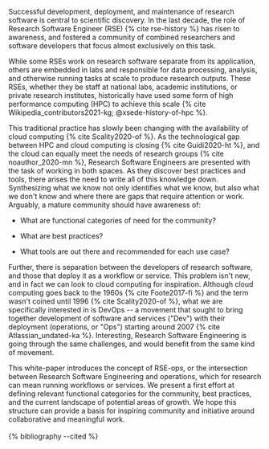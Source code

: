 Successful development, deployment, and maintenance of research software
is central to scientific discovery. In the last decade, the role of
Research Software Engineer (RSE) {% cite rse-history %} has risen to awareness,
and fostered a community of combined researchers and software developers
that focus almost exclusively on this task.

While some RSEs work on research software separate from its application,
others are embedded in labs and responsible for data processing,
analysis, and otherwise running tasks at scale to produce research
outputs. These RSEs, whether they be staff at national labs, academic
institutions, or private research institutes, historically have used
some form of high performance computing (HPC) to achieve this scale
{% cite Wikipedia_contributors2021-kg; @xsede-history-of-hpc %}.

This traditional practice has slowly been changing with the availability
of cloud computing {% cite Scality2020-of %}. As the technological gap between
HPC and cloud computing is closing {% cite Guidi2020-ht %}, and the cloud can
equally meet the needs of research groups {% cite noauthor_2020-mn %}, Research
Software Engineers are presented with the task of working in both
spaces. As they discover best practices and tools, there arises the need
to write all of this knowledge down. Synthesizing what we know not only
identifies what we know, but also what we don't know and where there are
gaps that require attention or work. Arguably, a mature community should
have awareness of:

-   What are functional categories of need for the community?

-   What are best practices?

-   What tools are out there and recommended for each use case?

Further, there is separation between the developers of research
software, and those that deploy it as a workflow or service. This
problem isn't new, and in fact we can look to cloud computing for
inspiration. Although cloud computing goes back to the 1960s
{% cite Foote2017-fi %} and the term wasn't coined until 1996 {% cite Scality2020-of %},
what we are specifically interested in is DevOps -- a movement that
sought to bring together development of software and services (\"Dev\")
with their deployment (operations, or \"Ops\") starting around 2007
{% cite Atlassian_undated-ka %}. Interesting, Research Software Engineering is
going through the same challenges, and would benefit from the same kind
of movement.

This white-paper introduces the concept of RSE-ops, or the intersection
between Research Software Engineering and operations, which for research
can mean running workflows or services. We present a first effort at
defining relevant functional categories for the community, best
practices, and the current landscape of potential areas of growth. We
hope this structure can provide a basis for inspiring community and
initiative around collaborative and meaningful work.
<br><br>
{% bibliography --cited %}